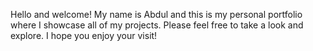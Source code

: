 Hello and welcome! My name is Abdul and this is my personal portfolio where I showcase all of my projects. Please feel free to take a look and explore. I hope you enjoy your visit!
